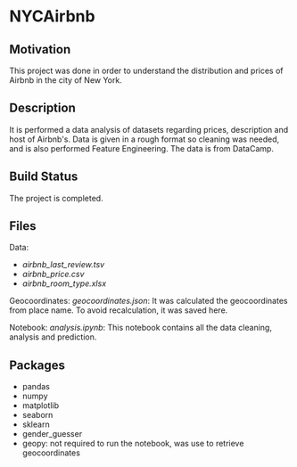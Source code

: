 # NYCAirbnb
## Motivation
This project was done in order to understand the distribution and prices of Airbnb in the city of New York.

## Description
It is performed a data analysis of datasets regarding prices, description and host of Airbnb's. Data is given in a rough format so cleaning was needed, and is also performed Feature Engineering. The data is from DataCamp.

## Build Status
The project is completed.

## Files
Data: 
- _airbnb_last_review.tsv_
- _airbnb_price.csv_
- _airbnb_room_type.xlsx_

Geocoordinates:
_geocoordinates.json_: It was calculated the geocoordinates from place name. To avoid recalculation, it was saved here.

Notebook:
_analysis.ipynb_: This notebook contains all the data cleaning, analysis and prediction.

## Packages
- pandas
- numpy
- matplotlib
- seaborn
- sklearn
- gender_guesser
- geopy: not required to run the notebook, was use to retrieve geocoordinates
